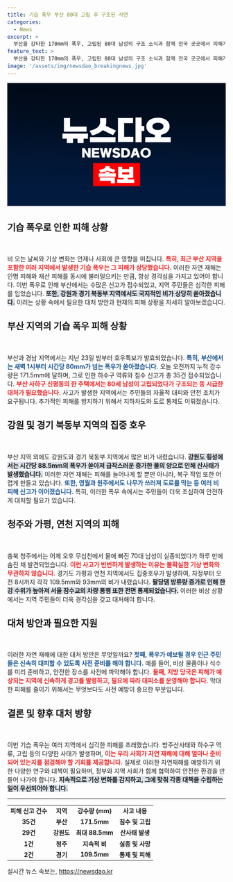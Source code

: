 ```yaml
---
title: 기습 폭우 부산 80대 고립 후 구조된 사연
categories:
  - News
excerpt: >
  부산을 강타한 170mm의 폭우, 고립된 80대 남성의 구조 소식과 함께 전국 곳곳에서 피해가 속출. 강원과 경기도도 국지성 비로 인한 재난 경고! 클릭하면 자세한 상황을 확인하세요!
feature_text: >
  부산을 강타한 170mm의 폭우, 고립된 80대 남성의 구조 소식과 함께 전국 곳곳에서 피해가 속출. 강원과 경기도도 국지성 비로 인한 재난 경고! 클릭하면 자세한 상황을 확인하세요!
image: '/assets/img/newsdao_breakingnews.jpg'
---
```


<p><img src="/assets/img/newsdao_breakingnews.jpg" alt="ontimetimes 속보" /></p>

<h2 data-ke-size="size26">기습 폭우로 인한 피해 상황</h2>

<p data-ke-size="size16">&nbsp;</p>

<p>비 오는 날씨와 기상 변화는 언제나 사회에 큰 영향을 미칩니다. <b><span style="color: #ee2323;">특히, 최근 부산 지역을 포함한 여러 지역에서 발생한 기습 폭우는 그 피해가 상당했습니다.</span></b> 이러한 자연 재해는 인명 피해와 재산 피해를 동시에 불러일으키는 만큼, 항상 경각심을 가지고 있어야 합니다. 이번 폭우로 인해 부산에서는 수많은 신고가 접수되었고, 지역 주민들은 심각한 피해를 입었습니다. <b><span style="background-color: #21538527;">또한, 강원과 경기 북동부 지역에서도 국지적인 비가 상당히 쏟아졌습니다.</span></b> 이러는 상황 속에서 필요한 대처 방안과 현재의 피해 상황을 자세히 알아보겠습니다.</p>

<h2 data-ke-size="size26">부산 지역의 기습 폭우 피해 상황</h2>

<p data-ke-size="size16">&nbsp;</p>

<p>부산과 경남 지역에서는 지난 23일 밤부터 호우특보가 발효되었습니다. <b><span style="color: #1a5490;">특히, 부산에서는 새벽 1시부터 시간당 80mm가 넘는 폭우가 쏟아졌습니다.</span></b> 오늘 오전까지 누적 강수량은 171.5mm에 달하며, 그로 인한 하수구 역류와 침수 신고가 총 35건 접수되었습니다. <b><span style="color: #ee2323;">부산 사하구 신평동의 한 주택에서는 80세 남성이 고립되었다가 구조되는 등 시급한 대처가 필요했습니다.</span></b> 사고가 발생한 지역에서는 주민들의 자율적 대피와 안전 조치가 요구됩니다. 추가적인 피해를 방지하기 위해서 지하차도와 도로 통제도 이뤄졌습니다.</p>

<h2 data-ke-size="size26">강원 및 경기 북동부 지역의 집중 호우</h2>

<p data-ke-size="size16">&nbsp;</p>

<p>부산 지역 외에도 강원도와 경기 북동부 지역에서 많은 비가 내렸습니다. <b><span style="background-color: #21538527;">강원도 횡성에서는 시간당 88.5mm의 폭우가 쏟아져 급작스러운 증가한 물의 양으로 인해 산사태가 발생했습니다.</span></b> 이러한 자연 재해는 피해를 늘어나게 할 뿐만 아니라, 복구 작업 또한 어렵게 만들고 있습니다. <b><span style="color: #1a5490;">또한, 영월과 원주에서도 나무가 쓰러져 도로를 막는 등 여러 비 피해 신고가 이어졌습니다.</span></b> 특히, 이러한 폭우 속에서는 주민들이 더욱 조심하여 안전하게 대처할 필요가 있습니다.</p>

<h2 data-ke-size="size26">청주와 가평, 연천 지역의 피해</h2>

<p data-ke-size="size16">&nbsp;</p>

<p>충북 청주에서는 어제 오후 무심천에서 물에 빠진 70대 남성이 실종되었다가 하루 만에 숨진 채 발견되었습니다. <b><span style="color: #ee2323;">이런 사고가 빈번하게 발생하는 이유는 불확실한 기상 변화와 무관하지 않습니다.</span></b> 경기도 가평과 연천 지역에서도 집중호우가 발생하여, 자정부터 오전 8시까지 각각 109.5mm와 93mm의 비가 내렸습니다. <b><span style="background-color: #21538527;">팔당댐 방류량 증가로 인해 한강 수위가 높아져 서울 잠수교의 차량 통행 또한 전면 통제되었습니다.</span></b> 이러한 비상 상황에서는 지역 주민들이 더욱 경각심을 갖고 대처해야 합니다.</p>

<h2 data-ke-size="size26">대처 방안과 필요한 지원</h2>

<p data-ke-size="size16">&nbsp;</p>

<p>이러한 자연 재해에 대한 대처 방안은 무엇일까요? <b><span style="color: #1a5490;">첫째, 폭우가 예보될 경우 인근 주민들은 신속히 대피할 수 있도록 사전 준비를 해야 합니다.</span></b> 예를 들어, 비상 물품이나 식수를 미리 준비하고, 안전한 장소를 사전에 파악해야 합니다. <b><span style="color: #ee2323;">둘째, 지방 당국은 피해가 예상되는 지역에 신속하게 경고를 발령하고, 필요에 따라 대피소를 운영해야 합니다.</span></b> 막대한 피해를 줄이기 위해서는 무엇보다도 사전 예방이 중요한 부분입니다.</p>

<h2 data-ke-size="size26">결론 및 향후 대처 방향</h2>

<p data-ke-size="size16">&nbsp;</p>

<p>이번 기습 폭우는 여러 지역에서 심각한 피해를 초래했습니다. 방주산사태와 하수구 역류, 고립 등의 다양한 사태가 발생하며, <b><span style="color: #ee2323;">이는 우리 사회가 자연 재해에 대해 얼마나 준비되어 있는지를 점검해야 할 기회를 제공합니다.</span></b> 실제로 이러한 자연재해를 예방하기 위한 다양한 연구와 대책이 필요하며, 정부와 지역 사회가 함께 협력하여 안전한 환경을 만들어 나가야 합니다. <b><span style="background-color: #21538527;">지속적으로 기상 변화를 감지하고, 그에 맞춰 각종 대책을 수립하는 일이 우선되어야 합니다.</span></b></p>

<hr />

<table style="width: 100%; border-collapse: collapse;">
<tbody>
<tr>
<td style="text-align: center; height: 17px;"><b> 피해 신고 건수<br /></b></td>
<td style="text-align: center; height: 17px;"><b> 지역<br /></b></td>
<td style="text-align: center; height: 17px;"><b> 강수량 (mm)<br /></b></td>
<td style="text-align: center; height: 17px;"><b> 사고 내용<br /></b></td>
</tr>
<tr>
<td style="text-align: center; height: 17px;"><b>35건</b></td>
<td style="text-align: center; height: 17px;"><b>부산</b></td>
<td style="text-align: center; height: 17px;"><b>171.5mm</b></td>
<td style="text-align: center; height: 17px;"><b>침수 및 고립</b></td>
</tr>
<tr>
<td style="text-align: center; height: 17px;"><b>29건</b></td>
<td style="text-align: center; height: 17px;"><b>강원도</b></td>
<td style="text-align: center; height: 17px;"><b>최대 88.5mm</b></td>
<td style="text-align: center; height: 17px;"><b>산사태 발생</b></td>
</tr>
<tr>
<td style="text-align: center; height: 17px;"><b>1건</b></td>
<td style="text-align: center; height: 17px;"><b>청주</b></td>
<td style="text-align: center; height: 17px;"><b>지속적 비</b></td>
<td style="text-align: center; height: 17px;"><b>실종 및 사망</b></td>
</tr>
<tr>
<td style="text-align: center; height: 17px;"><b>2건</b></td>
<td style="text-align: center; height: 17px;"><b>경기</b></td>
<td style="text-align: center; height: 17px;"><b>109.5mm</b></td>
<td style="text-align: center; height: 17px;"><b>통제 및 피해</b></td>
</tr>
</tbody>
</table>
실시간 뉴스 속보는, <a href="https://newsdao.kr" rel="dofollow">https://newsdao.kr</a>



